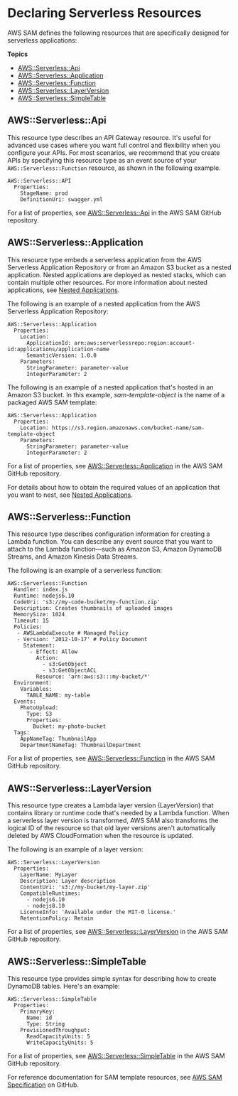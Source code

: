 # Declaring Serverless Resources<a name="serverless-sam-template"></a>

AWS SAM defines the following resources that are specifically designed for serverless applications:

**Topics**
+ [AWS::Serverless::Api](#serverless-sam-template-api)
+ [AWS::Serverless::Application](#serverless-sam-template-application)
+ [AWS::Serverless::Function](#serverless-sam-template-function)
+ [AWS::Serverless::LayerVersion](#serverless-sam-template-layerversion)
+ [AWS::Serverless::SimpleTable](#serverless-sam-template-simpletable)

## AWS::Serverless::Api<a name="serverless-sam-template-api"></a>

This resource type describes an API Gateway resource\. It's useful for advanced use cases where you want full control and flexibility when you configure your APIs\. For most scenarios, we recommend that you create APIs by specifying this resource type as an event source of your `AWS::Serverless::Function` resource, as shown in the following example\.

```
AWS::Serverless::API
  Properties:
    StageName: prod
    DefinitionUri: swagger.yml
```

For a list of properties, see [AWS::Serverless::Api](https://github.com/awslabs/serverless-application-model/blob/master/versions/2016-10-31.md#awsserverlessapi) in the AWS SAM GitHub repository\.

## AWS::Serverless::Application<a name="serverless-sam-template-application"></a>

This resource type embeds a serverless application from the AWS Serverless Application Repository or from an Amazon S3 bucket as a nested application\. Nested applications are deployed as nested stacks, which can contain multiple other resources\. For more information about nested applications, see [Nested Applications](serverless-sam-template-nested-applications.md)\.

The following is an example of a nested application from the AWS Serverless Application Repository:

```
AWS::Serverless::Application
  Properties:
    Location:
      ApplicationId: arn:aws:serverlessrepo:region:account-id:applications/application-name
      SemanticVersion: 1.0.0
    Parameters:
      StringParameter: parameter-value
      IntegerParameter: 2
```

The following is an example of a nested application that's hosted in an Amazon S3 bucket\. In this example, *sam\-template\-object* is the name of a packaged AWS SAM template:

```
AWS::Serverless::Application
  Properties:
    Location: https://s3.region.amazonaws.com/bucket-name/sam-template-object
    Parameters:
      StringParameter: parameter-value
      IntegerParameter: 2
```

For a list of properties, see [AWS::Serverless::Application](https://github.com/awslabs/serverless-application-model/blob/master/versions/2016-10-31.md#awsserverlessapplication) in the AWS SAM GitHub repository\.

For details about how to obtain the required values of an application that you want to nest, see [Nested Applications](serverless-sam-template-nested-applications.md)\.

## AWS::Serverless::Function<a name="serverless-sam-template-function"></a>

This resource type describes configuration information for creating a Lambda function\. You can describe any event source that you want to attach to the Lambda function—such as Amazon S3, Amazon DynamoDB Streams, and Amazon Kinesis Data Streams\.

The following is an example of a serverless function:

```
AWS::Serverless::Function
  Handler: index.js
  Runtime: nodejs6.10
  CodeUri: 's3://my-code-bucket/my-function.zip'
  Description: Creates thumbnails of uploaded images
  MemorySize: 1024
  Timeout: 15
  Policies:
   - AWSLambdaExecute # Managed Policy
   - Version: '2012-10-17' # Policy Document
     Statement:
       - Effect: Allow
         Action:
           - s3:GetObject
           - s3:GetObjectACL
         Resource: 'arn:aws:s3:::my-bucket/*'
  Environment:
    Variables:
      TABLE_NAME: my-table
  Events:
    PhotoUpload:
      Type: S3
      Properties:
        Bucket: my-photo-bucket
  Tags:
    AppNameTag: ThumbnailApp
    DepartmentNameTag: ThumbnailDepartment
```

For a list of properties, see [AWS::Serverless::Function](https://github.com/awslabs/serverless-application-model/blob/master/versions/2016-10-31.md#awsserverlessfunction) in the AWS SAM GitHub repository\.

## AWS::Serverless::LayerVersion<a name="serverless-sam-template-layerversion"></a>

This resource type creates a Lambda layer version \(LayerVersion\) that contains library or runtime code that's needed by a Lambda function\. When a serverless layer version is transformed, AWS SAM also transforms the logical ID of the resource so that old layer versions aren't automatically deleted by AWS CloudFormation when the resource is updated\.

The following is an example of a layer version:

```
AWS::Serverless::LayerVersion
  Properties:
    LayerName: MyLayer
    Description: Layer description
    ContentUri: 's3://my-bucket/my-layer.zip'
    CompatibleRuntimes:
      - nodejs6.10
      - nodejs8.10
    LicenseInfo: 'Available under the MIT-0 license.'
    RetentionPolicy: Retain
```

For a list of properties, see [AWS::Serverless::LayerVersion](https://github.com/awslabs/serverless-application-model/blob/master/versions/2016-10-31.md#awsserverlesslayerversion) in the AWS SAM GitHub repository\.

## AWS::Serverless::SimpleTable<a name="serverless-sam-template-simpletable"></a>

 This resource type provides simple syntax for describing how to create DynamoDB tables\. Here's an example:

```
AWS::Serverless::SimpleTable
  Properties:
    PrimaryKey:
      Name: id
      Type: String
    ProvisionedThroughput:
      ReadCapacityUnits: 5
      WriteCapacityUnits: 5
```

For a list of properties, see [AWS::Serverless::SimpleTable](https://github.com/awslabs/serverless-application-model/blob/master/versions/2016-10-31.md#awsserverlesssimpletable) in the AWS SAM GitHub repository\.

For reference documentation for SAM template resources, see [AWS SAM Specification](https://github.com/awslabs/serverless-application-model/blob/master/versions/2016-10-31.md) on GitHub\.